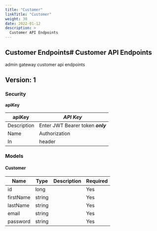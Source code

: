 ```yaml
---
title: "Customer"
linkTitle: "Customer"
weight: 30
date: 2022-01-12
description: >
  Customer API Endpoints
---
```


## Customer Endpoints# Customer API Endpoints
admin gateway customer api endpoints

## Version: 1

### Security
**apiKey**  

|apiKey|*API Key*|
|---|---|
|Description|Enter JWT Bearer token **_only_**|
|Name|Authorization|
|In|header|

### Models

#### Customer

| Name | Type | Description | Required |
| ---- | ---- | ----------- | -------- |
| id | long |  | Yes |
| firstName | string |  | Yes |
| lastName | string |  | Yes |
| email | string |  | Yes |
| password | string |  | Yes |
